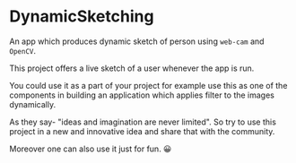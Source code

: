 # DynamicSketching
An app which produces dynamic sketch of person using `web-cam` and `OpenCV`.

This project offers a live sketch of a user whenever the app is run. 

You could use it as a part of your project for example use this as one of the 
components in building an application which applies filter to the images dynamically. 

As they say- "ideas and imagination are never limited".
So try to use this project in a new and innovative idea and share that with the community. 

Moreover one can also use it just for fun. 😀
